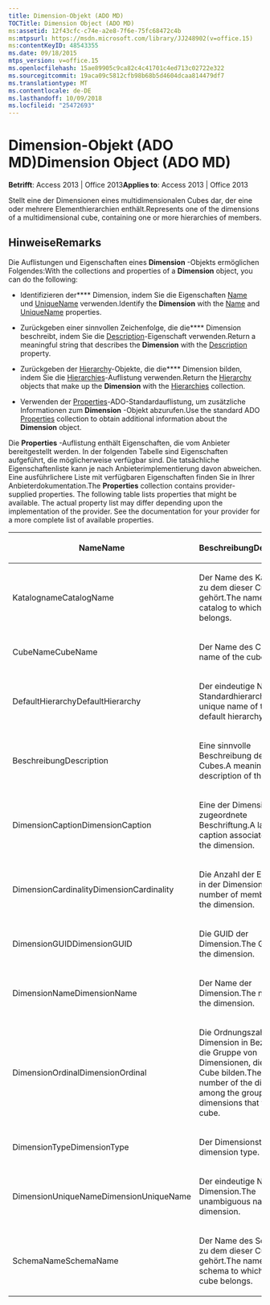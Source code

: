 ```yaml
---
title: Dimension-Objekt (ADO MD)
TOCTitle: Dimension Object (ADO MD)
ms:assetid: 12f43cfc-c74e-a2e8-7f6e-75fc68472c4b
ms:mtpsurl: https://msdn.microsoft.com/library/JJ248902(v=office.15)
ms:contentKeyID: 48543355
ms.date: 09/18/2015
mtps_version: v=office.15
ms.openlocfilehash: 15ae89905c9ca82c4c41701c4ed713c02722e322
ms.sourcegitcommit: 19aca09c5812cfb98b68b5d4604dcaa814479df7
ms.translationtype: MT
ms.contentlocale: de-DE
ms.lasthandoff: 10/09/2018
ms.locfileid: "25472693"
---
```

# <a name="dimension-object-ado-md"></a><span data-ttu-id="5e001-102">Dimension-Objekt (ADO MD)</span><span class="sxs-lookup"><span data-stu-id="5e001-102">Dimension Object (ADO MD)</span></span>


<span data-ttu-id="5e001-103">**Betrifft**: Access 2013 | Office 2013</span><span class="sxs-lookup"><span data-stu-id="5e001-103">**Applies to**: Access 2013 | Office 2013</span></span>

<span data-ttu-id="5e001-104">Stellt eine der Dimensionen eines multidimensionalen Cubes dar, der eine oder mehrere Elementhierarchien enthält.</span><span class="sxs-lookup"><span data-stu-id="5e001-104">Represents one of the dimensions of a multidimensional cube, containing one or more hierarchies of members.</span></span>

## <a name="remarks"></a><span data-ttu-id="5e001-105">Hinweise</span><span class="sxs-lookup"><span data-stu-id="5e001-105">Remarks</span></span>

<span data-ttu-id="5e001-106">Die Auflistungen und Eigenschaften eines **Dimension** -Objekts ermöglichen Folgendes:</span><span class="sxs-lookup"><span data-stu-id="5e001-106">With the collections and properties of a **Dimension** object, you can do the following:</span></span>

  - <span data-ttu-id="5e001-107">Identifizieren der\*\*\*\* Dimension, indem Sie die Eigenschaften [Name](name-property-ado-md.md) und [UniqueName](uniquename-property-ado-md.md) verwenden.</span><span class="sxs-lookup"><span data-stu-id="5e001-107">Identify the **Dimension** with the [Name](name-property-ado-md.md) and [UniqueName](uniquename-property-ado-md.md) properties.</span></span>

  - <span data-ttu-id="5e001-108">Zurückgeben einer sinnvollen Zeichenfolge, die die\*\*\*\* Dimension beschreibt, indem Sie die [Description](description-property-ado-md.md)-Eigenschaft verwenden.</span><span class="sxs-lookup"><span data-stu-id="5e001-108">Return a meaningful string that describes the **Dimension** with the [Description](description-property-ado-md.md) property.</span></span>

  - <span data-ttu-id="5e001-109">Zurückgeben der [Hierarchy](hierarchy-object-ado-md.md)-Objekte, die die\*\*\*\* Dimension bilden, indem Sie die [Hierarchies](hierarchies-collection-ado-md.md)-Auflistung verwenden.</span><span class="sxs-lookup"><span data-stu-id="5e001-109">Return the [Hierarchy](hierarchy-object-ado-md.md) objects that make up the **Dimension** with the [Hierarchies](hierarchies-collection-ado-md.md) collection.</span></span>

  - <span data-ttu-id="5e001-110">Verwenden der [Properties](properties-collection-ado.md)-ADO-Standardauflistung, um zusätzliche Informationen zum **Dimension** -Objekt abzurufen.</span><span class="sxs-lookup"><span data-stu-id="5e001-110">Use the standard ADO [Properties](properties-collection-ado.md) collection to obtain additional information about the **Dimension** object.</span></span>

<span data-ttu-id="5e001-p101">Die **Properties** -Auflistung enthält Eigenschaften, die vom Anbieter bereitgestellt werden. In der folgenden Tabelle sind Eigenschaften aufgeführt, die möglicherweise verfügbar sind. Die tatsächliche Eigenschaftenliste kann je nach Anbieterimplementierung davon abweichen. Eine ausführlichere Liste mit verfügbaren Eigenschaften finden Sie in Ihrer Anbieterdokumentation.</span><span class="sxs-lookup"><span data-stu-id="5e001-p101">The **Properties** collection contains provider-supplied properties. The following table lists properties that might be available. The actual property list may differ depending upon the implementation of the provider. See the documentation for your provider for a more complete list of available properties.</span></span>

<table>
<colgroup>
<col style="width: 50%" />
<col style="width: 50%" />
</colgroup>
<thead>
<tr class="header">
<th><p><span data-ttu-id="5e001-115">Name</span><span class="sxs-lookup"><span data-stu-id="5e001-115">Name</span></span></p></th>
<th><p><span data-ttu-id="5e001-116">Beschreibung</span><span class="sxs-lookup"><span data-stu-id="5e001-116">Description</span></span></p></th>
</tr>
</thead>
<tbody>
<tr class="odd">
<td><p><span data-ttu-id="5e001-117">Katalogname</span><span class="sxs-lookup"><span data-stu-id="5e001-117">CatalogName</span></span></p></td>
<td><p><span data-ttu-id="5e001-118">Der Name des Katalogs, zu dem dieser Cube gehört.</span><span class="sxs-lookup"><span data-stu-id="5e001-118">The name of the catalog to which this cube belongs.</span></span></p></td>
</tr>
<tr class="even">
<td><p><span data-ttu-id="5e001-119">CubeName</span><span class="sxs-lookup"><span data-stu-id="5e001-119">CubeName</span></span></p></td>
<td><p><span data-ttu-id="5e001-120">Der Name des Cubes.</span><span class="sxs-lookup"><span data-stu-id="5e001-120">The name of the cube.</span></span></p></td>
</tr>
<tr class="odd">
<td><p><span data-ttu-id="5e001-121">DefaultHierarchy</span><span class="sxs-lookup"><span data-stu-id="5e001-121">DefaultHierarchy</span></span></p></td>
<td><p><span data-ttu-id="5e001-122">Der eindeutige Name der Standardhierarchie.</span><span class="sxs-lookup"><span data-stu-id="5e001-122">The unique name of the default hierarchy.</span></span></p></td>
</tr>
<tr class="even">
<td><p><span data-ttu-id="5e001-123">Beschreibung</span><span class="sxs-lookup"><span data-stu-id="5e001-123">Description</span></span></p></td>
<td><p><span data-ttu-id="5e001-124">Eine sinnvolle Beschreibung des Cubes.</span><span class="sxs-lookup"><span data-stu-id="5e001-124">A meaningful description of the cube.</span></span></p></td>
</tr>
<tr class="odd">
<td><p><span data-ttu-id="5e001-125">DimensionCaption</span><span class="sxs-lookup"><span data-stu-id="5e001-125">DimensionCaption</span></span></p></td>
<td><p><span data-ttu-id="5e001-126">Eine der Dimension zugeordnete Beschriftung.</span><span class="sxs-lookup"><span data-stu-id="5e001-126">A label or caption associated with the dimension.</span></span></p></td>
</tr>
<tr class="even">
<td><p><span data-ttu-id="5e001-127">DimensionCardinality</span><span class="sxs-lookup"><span data-stu-id="5e001-127">DimensionCardinality</span></span></p></td>
<td><p><span data-ttu-id="5e001-128">Die Anzahl der Elemente in der Dimension.</span><span class="sxs-lookup"><span data-stu-id="5e001-128">The number of members in the dimension.</span></span></p></td>
</tr>
<tr class="odd">
<td><p><span data-ttu-id="5e001-129">DimensionGUID</span><span class="sxs-lookup"><span data-stu-id="5e001-129">DimensionGUID</span></span></p></td>
<td><p><span data-ttu-id="5e001-130">Die GUID der Dimension.</span><span class="sxs-lookup"><span data-stu-id="5e001-130">The GUID of the dimension.</span></span></p></td>
</tr>
<tr class="even">
<td><p><span data-ttu-id="5e001-131">DimensionName</span><span class="sxs-lookup"><span data-stu-id="5e001-131">DimensionName</span></span></p></td>
<td><p><span data-ttu-id="5e001-132">Der Name der Dimension.</span><span class="sxs-lookup"><span data-stu-id="5e001-132">The name of the dimension.</span></span></p></td>
</tr>
<tr class="odd">
<td><p><span data-ttu-id="5e001-133">DimensionOrdinal</span><span class="sxs-lookup"><span data-stu-id="5e001-133">DimensionOrdinal</span></span></p></td>
<td><p><span data-ttu-id="5e001-134">Die Ordnungszahl der Dimension in Bezug auf die Gruppe von Dimensionen, die den Cube bilden.</span><span class="sxs-lookup"><span data-stu-id="5e001-134">The ordinal number of the dimension among the group of dimensions that form the cube.</span></span></p></td>
</tr>
<tr class="even">
<td><p><span data-ttu-id="5e001-135">DimensionType</span><span class="sxs-lookup"><span data-stu-id="5e001-135">DimensionType</span></span></p></td>
<td><p><span data-ttu-id="5e001-136">Der Dimensionstyp.</span><span class="sxs-lookup"><span data-stu-id="5e001-136">The dimension type.</span></span></p></td>
</tr>
<tr class="odd">
<td><p><span data-ttu-id="5e001-137">DimensionUniqueName</span><span class="sxs-lookup"><span data-stu-id="5e001-137">DimensionUniqueName</span></span></p></td>
<td><p><span data-ttu-id="5e001-138">Der eindeutige Name der Dimension.</span><span class="sxs-lookup"><span data-stu-id="5e001-138">The unambiguous name of the dimension.</span></span></p></td>
</tr>
<tr class="even">
<td><p><span data-ttu-id="5e001-139">SchemaName</span><span class="sxs-lookup"><span data-stu-id="5e001-139">SchemaName</span></span></p></td>
<td><p><span data-ttu-id="5e001-140">Der Name des Schemas, zu dem dieser Cube gehört.</span><span class="sxs-lookup"><span data-stu-id="5e001-140">The name of the schema to which this cube belongs.</span></span></p></td>
</tr>
</tbody>
</table>

